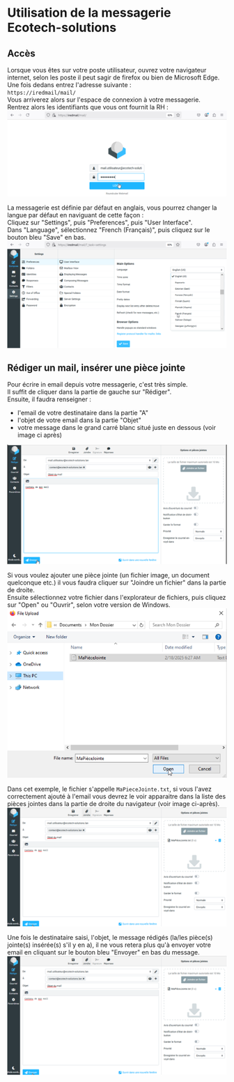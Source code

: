 # Utilisation de la messagerie Ecotech-solutions  

## Accès  

Lorsque vous êtes sur votre poste utilisateur, ouvrez votre navigateur internet, selon les poste il peut sagir de firefox ou bien de Microsoft Edge.  
Une fois dedans entrez l'adresse suivante :  
`https://iredmail/mail/`  
Vous arriverez alors sur l'espace de connexion à votre messagerie.  
Rentrez alors les identifiants que vous ont fournit la RH :  
![capture 1](../Ressources/Images/IRedMail_1.png)  

La messagerie est définie par défaut en anglais, vous pourrez changer la langue par défaut en naviguant de cette façon :  
Cliquez sur "Settings", puis "Preferences", puis "User Interface".  
Dans "Language", sélectionnez "French (Français)", puis cliquez sur le bouton bleu "Save" en bas.  
![capture 1](../Ressources/Images/IRedMail_2.png)  

## Rédiger un mail, insérer une pièce jointe  

Pour écrire in email depuis votre messagerie, c'est très simple.  
Il suffit de cliquer dans la partie de gauche sur "Rédiger".  
Ensuite, il faudra renseigner :
- l'email de votre destinataire dans la partie "A"
- l'objet de votre email dans la partie "Objet"
- votre message dans le grand carré blanc situé juste en dessous (voir image ci après)
  
![capture 1](../Ressources/Images/IRedMail_3.png)

Si vous voulez ajouter une pièce jointe (un fichier image, un document quelconque etc.) il vous faudra cliquer sur "Joindre un fichier" dans la partie de droite.  
Ensuite sélectionnez votre fichier dans l'explorateur de fichiers, puis cliquez sur "Open" ou "Ouvrir", selon votre version de Windows.  
![capture 1](../Ressources/Images/IRedMail_4.png)  

Dans cet exemple, le fichier s'appelle `MaPieceJointe.txt`, si vous l'avez correctement ajouté à l'email vous devrez le voir apparaitre dans la liste des pièces jointes dans la partie de droite du navigateur (voir image ci-après).   
![capture 1](../Ressources/Images/IRedMail_5.png)  

Une fois le destinataire saisi, l'objet, le message rédigés (la/les pièce(s) jointe(s) insérée(s) s'il y en a), il ne vous retera plus qu'à envoyer votre email en cliquant sur le bouton bleu "Envoyer" en bas du message.   
![capture 1](../Ressources/Images/IRedMail_5.png) 
